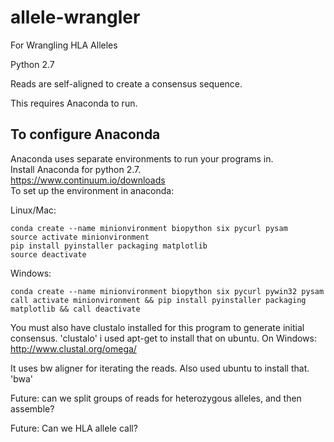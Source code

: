 # allele-wrangler
For Wrangling HLA Alleles

Python 2.7

Reads are self-aligned to create a consensus sequence.

This requires Anaconda to run.

## To configure Anaconda
Anaconda uses separate environments to run your programs in.  
Install Anaconda for python 2.7.  
https://www.continuum.io/downloads  
To set up the environment in anaconda:  

Linux/Mac:  
```
conda create --name minionvironment biopython six pycurl pysam
source activate minionvironment  
pip install pyinstaller packaging matplotlib
source deactivate  
```  
Windows:  
```  
conda create --name minionvironment biopython six pycurl pywin32 pysam  
call activate minionvironment && pip install pyinstaller packaging matplotlib && call deactivate  
```

You must also have clustalo installed for this program to generate initial consensus.
'clustalo'
i used apt-get to install that on ubuntu.  On Windows:
http://www.clustal.org/omega/

It uses bw aligner for iterating the reads.
Also used ubuntu to install that.  'bwa'


Future: can we split groups of reads for heterozygous alleles, and then assemble?

Future: Can we HLA allele call?


